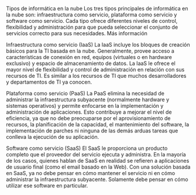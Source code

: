 Tipos de informática en la nube
Los tres tipos principales de informática en la nube son: infraestructura como servicio, plataforma como servicio y software como servicio. Cada tipo ofrece diferentes niveles de control, flexibilidad y administración para que pueda seleccionar el conjunto de servicios correcto para sus necesidades. 
Más información 

Infraestructura como servicio (IaaS)
La IaaS incluye los bloques de creación básicos para la TI basada en la nube. Generalmente, provee acceso a características de conexión en red, equipos (virtuales o en hardware exclusivo) y espacio de almacenamiento de datos. La IaaS le ofrece el mayor nivel de flexibilidad y control de administración en relación con sus recursos de TI. Es similar a los recursos de TI que muchos desarrolladores y departamentos de TI ya conocen. 


Plataforma como servicio (PaaS)
La PaaS elimina la necesidad de administrar la infraestructura subyacente (normalmente hardware y sistemas operativos) y permite enfocarse en la implementación y administración de aplicaciones. Esto contribuye a mejorar el nivel de eficiencia, ya que no debe preocuparse por el aprovisionamiento de recursos, la planificación de la capacidad, el mantenimiento del software, la implementación de parches ni ninguna de las demás arduas tareas que conlleva la ejecución de su aplicación. 


Software como servicio (SaaS)
El SaaS le proporciona un producto completo que el proveedor del servicio ejecuta y administra. En la mayoría de los casos, quienes hablan de SaaS en realidad se refieren a aplicaciones de usuario final (como el email basado en la Web). Con una solución basada en SaaS, ya no debe pensar en cómo mantener el servicio ni en cómo administrar la infraestructura subyacente. Solamente debe pensar en cómo utilizar ese software en particular. 